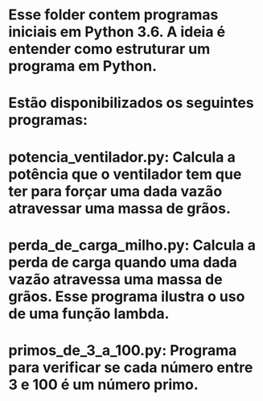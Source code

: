 # Esse folder contem programas iniciais em Python 3.6. A ideia é entender como estruturar um programa em Python.

# Estão disponibilizados os seguintes programas:
# potencia_ventilador.py: Calcula a potência que o ventilador tem que ter para forçar uma dada vazão atravessar uma massa de grãos.
# perda_de_carga_milho.py: Calcula a perda de carga quando uma dada vazão atravessa uma massa de grãos. Esse programa ilustra o uso de uma função lambda.
# primos_de_3_a_100.py: Programa para verificar se cada número entre 3 e 100 é um número primo. 